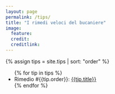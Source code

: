 ```yaml
---
layout: page
permalink: /tips/
title: "I rimedi veloci del bucaniere"
image:
  feature:
  credit:
  creditlink:
---
```


{% assign tips = site.tips | sort: "order" %}

<ul>
{% for tip in tips %}
  <li>Rimedio #{{tip.order}}: <a href="{{tip.url}}">{{tip.title}}</a></li>
{% endfor %}
</ul>
